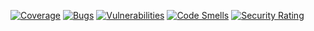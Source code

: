 [![Coverage](http://ec2-44-195-248-30.compute-1.amazonaws.com:9001/api/project_badges/measure?project=hackaton-video-processor-worker&metric=coverage)](http://ec2-44-195-248-30.compute-1.amazonaws.com:9001/dashboard?id=hackaton-video-processor-worker)
[![Bugs](http://ec2-44-195-248-30.compute-1.amazonaws.com:9001/api/project_badges/measure?project=hackaton-video-processor-worker&metric=bugs)](http://ec2-44-195-248-30.compute-1.amazonaws.com:9001/dashboard?id=hackaton-video-processor-worker)
[![Vulnerabilities](http://ec2-44-195-248-30.compute-1.amazonaws.com:9001/api/project_badges/measure?project=hackaton-video-processor-worker&metric=vulnerabilities)](http://ec2-44-195-248-30.compute-1.amazonaws.com:9001/dashboard?id=hackaton-video-processor-worker)
[![Code Smells](http://ec2-44-195-248-30.compute-1.amazonaws.com:9001/api/project_badges/measure?project=hackaton-video-processor-worker&metric=code_smells)](http://ec2-44-195-248-30.compute-1.amazonaws.com:9001/dashboard?id=hackaton-video-processor-worker)
[![Security Rating](http://ec2-44-195-248-30.compute-1.amazonaws.com:9001/api/project_badges/measure?project=hackaton-video-processor-worker&metric=security_rating)](http://ec2-44-195-248-30.compute-1.amazonaws.com:9001/dashboard?id=hackaton-video-processor-worker)

